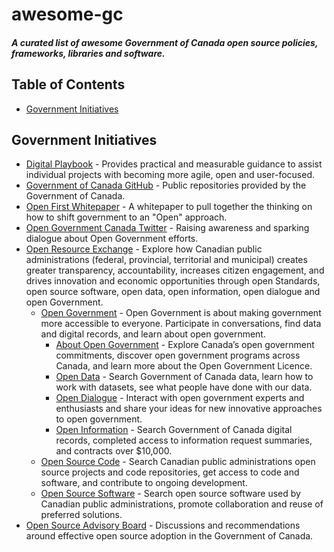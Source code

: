 # awesome-gc

##### A curated list of awesome **Government of Canada** open source policies, frameworks, libraries and software.

## Table of Contents

- [Government Initiatives](#government-initiatives)

## Government Initiatives

- [Digital Playbook](https://canada-ca.github.io/digital-playbook-guide-numerique/views-vues/standards-normes/en/overview.html) - Provides practical and measurable guidance to assist individual projects with becoming more agile, open and user-focused.
- [Government of Canada GitHub](https://github.com/canada-ca) - Public repositories provided by the Government of Canada.
- [Open First Whitepaper](https://github.com/canada-ca/Open_First_Whitepaper) - A whitepaper to pull together the thinking on how to shift government to an "Open" approach.
- [Open Government Canada Twitter](https://twitter.com/opengovcan/) - Raising awareness and sparking dialogue about Open Government efforts.
- [Open Resource Exchange](https://canada-ca.github.io/ore-ero/home.html) - Explore how Canadian public administrations (federal, provincial, territorial and municipal) creates greater transparency, accountability, increases citizen engagement, and drives innovation and economic opportunities through open Standards, open source software, open data, open information, open dialogue and open Government.
    - [Open Government](https://open.canada.ca/en) - Open Government is about making government more accessible to everyone. Participate in conversations, find data and digital records, and learn about open government.
        - [About Open Government](https://open.canada.ca/en/about-open-government) - Explore Canada’s open government commitments, discover open government programs across Canada, and learn more about the Open Government Licence.
        - [Open Data](https://open.canada.ca/en/open-data) - Search Government of Canada data, learn how to work with datasets, see what people have done with our data.
        - [Open Dialogue](https://open.canada.ca/en/open-dialogue) - Interact with open government experts and enthusiasts and share your ideas for new innovative approaches to open government.
        - [Open Information](https://open.canada.ca/en/open-information) - Search Government of Canada digital records, completed access to information request summaries, and contracts over $10,000.
    - [Open Source Code](https://canada-ca.github.io/ore-ero/open-source-code.html) - Search Canadian public administrations open source projects and code repositories, get access to code and software, and contribute to ongoing development.
    - [Open Source Software](https://canada-ca.github.io/ore-ero/open-source-software.html) - Search open source software used by Canadian public administrations, promote collaboration and reuse of preferred solutions.
- [Open Source Advisory Board](https://github.com/canada-ca/OS-Advisory_Conseil-SO) - Discussions and recommendations around effective open source adoption in the Government of Canada.

